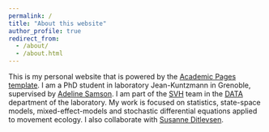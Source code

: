 ```yaml
---
permalink: /
title: "About this website"
author_profile: true
redirect_from: 
  - /about/
  - /about.html
---
```


This is my personal website that is powered by the [Academic Pages template](https://github.com/academicpages/academicpages.github.io). I am a PhD student in laboratory Jean-Kuntzmann in Grenoble, supervised by [Adeline Samson](http://adeline.e-samson.org/). I am part of the [SVH](https://svh.imag.fr/) team in the [DATA](https://www-ljk.imag.fr/spip.php?article6)  department of the laboratory. My work is focused on statistics, state-space models, mixed-effect-models and stochastic differential equations applied to movement ecology. I also collaborate with [Susanne Ditlevsen](https://web.math.ku.dk/~susanne/). 


 
